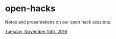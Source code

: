 # open-hacks

Notes and presentations on our open hack sessions.

[Tuesday, November 15th, 2016](20161115.md)
